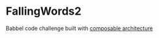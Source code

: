 # FallingWords2

Babbel code challenge built with [composable architecture](https://github.com/pointfreeco/swift-composable-architecture)
